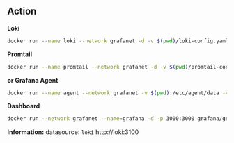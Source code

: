 
## Action
**Loki**
```bash
docker run --name loki --network grafanet -d -v $(pwd)/loki-config.yaml:/mnt/config/loki-config.yaml -p 3100:3100 grafana/loki:2.9.1 -config.file=/mnt/config/loki-config.yaml
```

**Promtail**
```bash
docker run --name promtail --network grafanet -d -v $(pwd)/promtail-config.yaml:/mnt/config -v $(pwd)/log:/var/log --link loki grafana/promtail:2.9.1 -config.file=/mnt/config/promtail-config.yaml
```

**or Grafana Agent**
```bash
docker run --name agent --network grafanet -v $(pwd):/etc/agent/data -v $(pwd)/agent.yaml:/etc/agent/agent.yaml grafana/agent:v0.38.1
```

**Dashboard**
```bash
docker run --network grafanet --name=grafana -d -p 3000:3000 grafana/grafana
```

**Information:**
datasource: `loki`
http://loki:3100
